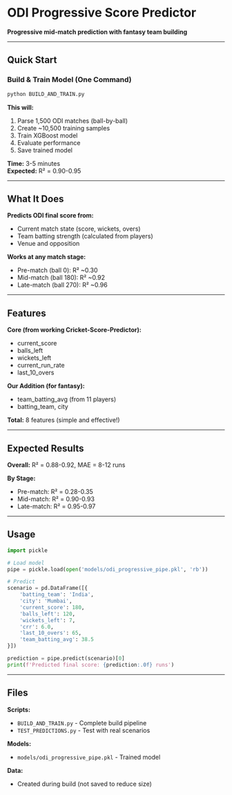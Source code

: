# ODI Progressive Score Predictor

**Progressive mid-match prediction with fantasy team building**

---

## Quick Start

### Build & Train Model (One Command)

```bash
python BUILD_AND_TRAIN.py
```

**This will:**
1. Parse 1,500 ODI matches (ball-by-ball)
2. Create ~10,500 training samples
3. Train XGBoost model
4. Evaluate performance
5. Save trained model

**Time:** 3-5 minutes  
**Expected:** R² = 0.90-0.95

---

## What It Does

**Predicts ODI final score from:**
- Current match state (score, wickets, overs)
- Team batting strength (calculated from players)
- Venue and opposition

**Works at any match stage:**
- Pre-match (ball 0): R² ~0.30
- Mid-match (ball 180): R² ~0.92
- Late-match (ball 270): R² ~0.96

---

## Features

**Core (from working Cricket-Score-Predictor):**
- current_score
- balls_left
- wickets_left
- current_run_rate
- last_10_overs

**Our Addition (for fantasy):**
- team_batting_avg (from 11 players)
- batting_team, city

**Total:** 8 features (simple and effective!)

---

## Expected Results

**Overall:** R² = 0.88-0.92, MAE = 8-12 runs

**By Stage:**
- Pre-match: R² = 0.28-0.35
- Mid-match: R² = 0.90-0.93
- Late-match: R² = 0.95-0.97

---

## Usage

```python
import pickle

# Load model
pipe = pickle.load(open('models/odi_progressive_pipe.pkl', 'rb'))

# Predict
scenario = pd.DataFrame([{
    'batting_team': 'India',
    'city': 'Mumbai',
    'current_score': 180,
    'balls_left': 120,
    'wickets_left': 7,
    'crr': 6.0,
    'last_10_overs': 65,
    'team_batting_avg': 38.5
}])

prediction = pipe.predict(scenario)[0]
print(f'Predicted final score: {prediction:.0f} runs')
```

---

## Files

**Scripts:**
- `BUILD_AND_TRAIN.py` - Complete build pipeline
- `TEST_PREDICTIONS.py` - Test with real scenarios

**Models:**
- `models/odi_progressive_pipe.pkl` - Trained model

**Data:**
- Created during build (not saved to reduce size)

